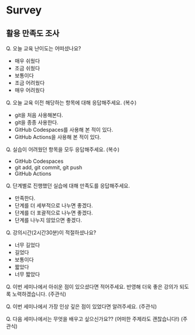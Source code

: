 # Survey


## 활용 만족도 조사

Q. 오늘 교육 난이도는 어떠셨나요?

- 매우 쉬웠다
- 조금 쉬웠다
- 보통이다
- 조금 어려웠다
- 매우 어려웠다
  
Q. 오늘 교육 이전 해당하는 항목에 대해 응답해주세요. (복수)

- git을 처음 사용해본다.
- git을 종종 사용한다.
- GitHub Codespaces를 사용해 본 적이 있다.
- GitHub Actions을 사용해 본 적이 있다.
  
  
Q. 실습이 어려웠던 항목을 모두 응답해주세요. (복수)

- GitHub Codespaces
- git add, git commit, git push
- GitHub Actions


Q. 단계별로 진행했던 실습에 대해 만족도를 응답해주세요.

- 만족한다.
- 단계를 더 세부적으로 나누면 좋겠다.
- 단계를 더 포괄적으로 나누면 좋겠다.
- 단계를 나누지 않았으면 좋겠다.
  

Q. 강의시간(2시간30분)이 적절하셨나요?

- 너무 길었다
- 길었다
- 보통이다
- 짧았다
- 너무 짧았다

Q. 이번 세미나에서 아쉬운 점이 있으셨다면 적어주세요. 반영해 더욱 좋은 강의가 되도록 노력하겠습니다. (주관식)

Q. 이번 세미나에서 가장 인상 깊은 점이 있었다면 알려주세요. (주관식)

Q. 다음 세미나에서는 무엇을 배우고 싶으신가요?? (어떠한 주제라도 괜찮습니다!) (주관식)
